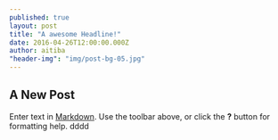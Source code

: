 ```yaml
---
published: true
layout: post
title: "A awesome Headline!"
date: 2016-04-26T12:00:00.000Z
author: aitiba
"header-img": "img/post-bg-05.jpg"
---
```

## A New Post

Enter text in [Markdown](http://daringfireball.net/projects/markdown/). Use the toolbar above, or click the **?** button for formatting help.
dddd
